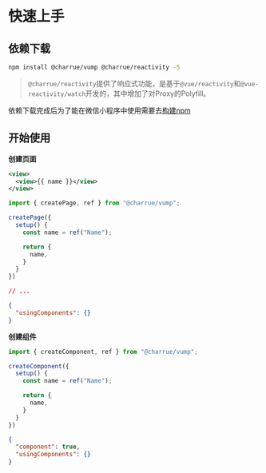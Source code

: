 # 快速上手

## 依赖下载

``` bash
npm install @charrue/vump @charrue/reactivity -S
```
> 
> `@charrue/reactivity`提供了响应式功能，是基于`@vue/reactivity`和`@vue-reactivity/watch`开发的，其中增加了对Proxy的Polyfill。

依赖下载完成后为了能在微信小程序中使用需要去[构建npm](https://developers.weixin.qq.com/miniprogram/dev/devtools/npm.html)

## 开始使用

**创建页面**

``` xml
<view>
  <view>{{ name }}</view>
</view>
```

``` js
import { createPage, ref } from "@charrue/vump";

createPage({
  setup() {
    const name = ref("Name");

    return {
      name,      
    }
  }
})
```

``` css
// ...
```

``` json
{
  "usingComponents": {}
}
```


**创建组件**

``` js
import { createComponent, ref } from "@charrue/vump";

createComponent({
  setup() {
    const name = ref("Name");

    return {
      name,      
    }
  }
})
```

``` json
{
  "component": true,
  "usingComponents": {}
}
```
